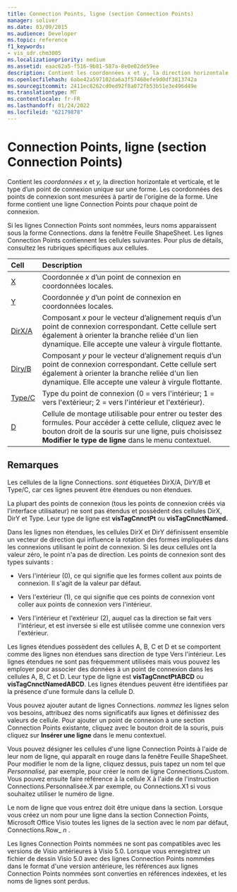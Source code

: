 ```yaml
---
title: Connection Points, ligne (section Connection Points)
manager: soliver
ms.date: 03/09/2015
ms.audience: Developer
ms.topic: reference
f1_keywords:
- vis_sdr.chm3005
ms.localizationpriority: medium
ms.assetid: eaac62a5-f516-9b81-587a-8e0e02de59ee
description: Contient les coordonnées x et y, la direction horizontale et verticale, et le type d’un point de connexion unique sur une forme. Les coordonnées des points de connexion sont mesurées à partir de l'origine de la forme. Une forme contient une ligne Connection Points pour chaque point de connexion.
ms.openlocfilehash: 6abe42a597102da6a3f57460efe9d0df3813742a
ms.sourcegitcommit: 2411ec8262cd0ed92f8a072fb53b51e3e496d49e
ms.translationtype: MT
ms.contentlocale: fr-FR
ms.lasthandoff: 01/24/2022
ms.locfileid: "62179878"
---
```

# <a name="connection-points-row-connection-points-section"></a>Connection Points, ligne (section Connection Points)

Contient les  *coordonnées x*  et  *y,*  la direction horizontale et verticale, et le type d’un point de connexion unique sur une forme. Les coordonnées des points de connexion sont mesurées à partir de l'origine de la forme. Une forme contient une ligne Connection Points pour chaque point de connexion. 
  
Si les lignes Connection Points sont nommées, leurs noms apparaissent sous la forme Connections. *dans*  la fenêtre Feuille ShapeSheet. Les lignes Connection Points contiennent les cellules suivantes. Pour plus de détails, consultez les rubriques spécifiques aux cellules. 
  
|**Cell**|**Description**|
|:-----|:-----|
|[X](x-cell-connection-points-section.md) <br/> |Coordonnée *x*  d’un point de connexion en coordonnées locales.  <br/> |
|[Y](y-cell-connection-points-section.md) <br/> |Coordonnée *y*  d’un point de connexion en coordonnées locales.  <br/> |
|[DirX/A](dirxa-cell-connection-points-section.md) <br/> |Composant *x*  pour le vecteur d’alignement requis d’un point de connexion correspondant. Cette cellule sert également à orienter la branche reliée d'un lien dynamique. Elle accepte une valeur à virgule flottante.  <br/> |
|[Diry/B](diryb-cell-connection-points-section.md) <br/> |Composant *y*  pour le vecteur d’alignement requis d’un point de connexion correspondant. Cette cellule sert également à orienter la branche reliée d'un lien dynamique. Elle accepte une valeur à virgule flottante.  <br/> |
|[Type/C](typec-cell-connection-points-section.md) <br/> |Type du point de connexion (0 = vers l'intérieur; 1 = vers l'extérieur; 2 = vers l'intérieur et l'extérieur).  <br/> |
|[D](d-cell-connection-points-section.md) <br/> |Cellule de montage utilisable pour entrer ou tester des formules. Pour accéder à cette cellule, cliquez avec le bouton droit de la souris sur une ligne, puis choisissez **Modifier le type de ligne** dans le menu contextuel.<br/> |
   
## <a name="remarks"></a>Remarques

Les cellules de la ligne Connections. *sont*  étiquetées DirX/A, DirY/B et Type/C, car ces lignes peuvent être étendues ou non étendues. 
  
La plupart des points de connexion (tous les points de connexion créés via l'interface utilisateur) ne sont pas étendus et possèdent des cellules DirX, DirY et Type. Leur type de ligne est **visTagCnnctPt** ou **visTagCnnctNamed.**
  
Dans les lignes non étendues, les cellules DirX et DirY définissent ensemble un vecteur de direction qui influence la rotation des formes impliquées dans les connexions utilisant le point de connexion. Si les deux cellules ont la valeur zéro, le point n'a pas de direction. Les points de connexion sont des types suivants :
  
- Vers l'intérieur (0), ce qui signifie que les formes collent aux points de connexion. Il s'agit de la valeur par défaut.
    
- Vers l'extérieur (1), ce qui signifie que ces points de connexion vont coller aux points de connexion vers l'intérieur.
    
- Vers l'intérieur et l'extérieur (2), auquel cas la direction se fait vers l'intérieur, et est inversée si elle est utilisée comme une connexion vers l'extérieur.
    
Les lignes étendues possèdent des cellules A, B, C et D et se comportent comme des lignes non étendues sans direction de type Vers l'intérieur. Les lignes étendues ne sont pas fréquemment utilisées mais vous pouvez les employer pour associer des données à un point de connexion dans les cellules A, B, C et D. Leur type de ligne est **visTagCnnctPtABCD** ou **visTagCnnctNamedABCD**. Les lignes étendues peuvent être identifiées par la présence d'une formule dans la cellule D. 
  
 Vous pouvez ajouter autant de lignes Connections.  *nommez*  les lignes selon vos besoins, attribuez des noms significatifs aux lignes et définissez des valeurs de cellule. Pour ajouter un point de connexion à une section Connection Points existante, cliquez avec le bouton droit de la souris, puis cliquez sur **Insérer une ligne** dans le menu contextuel. 
  
Vous pouvez désigner les cellules d'une ligne Connection Points à l'aide de leur nom de ligne, qui apparaît en rouge dans la fenêtre Feuille ShapeSheet. Pour modifier le nom de la ligne, cliquez dessus, puis tapez un nom tel que  *Personnalisé,*  par exemple, pour créer le nom de ligne Connections.Custom. Vous pouvez ensuite faire référence à la cellule X à l'aide de l'instruction Connections.Personnalisée.X par exemple, ou Connections.X1 si vous souhaitez utiliser le numéro de ligne. 
  
Le nom de ligne que vous entrez doit être unique dans la section. Lorsque vous créez un nom pour une ligne dans la section Connection Points, Microsoft Office Visio toutes les lignes de la section avec le nom par défaut, Connections.Row_ *n* . 
  
Les lignes Connection Points nommées ne sont pas compatibles avec les versions de Visio antérieures à Visio 5.0. Lorsque vous enregistrez un fichier de dessin Visio 5.0 avec des lignes Connection Points nommées dans le format d'une version antérieure, les références aux lignes Connection Points nommées sont converties en références indexées, et les noms de lignes sont perdus.
  

